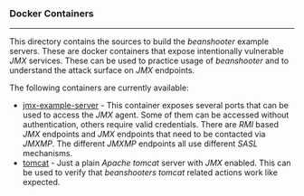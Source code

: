 ### Docker Containers

---

This directory contains the sources to build the *beanshooter* example servers. These are docker
containers that expose intentionally vulnerable *JMX* services. These can be used to practice usage
of *beanshooter* and to understand the attack surface on *JMX* endpoints.

The following containers are currently available:

* [jmx-example-server](./jmx-example-server) - This container exposes several ports that can be used to
  access the *JMX* agent. Some of them can be accessed without authentication, others require valid
  credentials. There are *RMI* based *JMX* endpoints and *JMX* endpoints that need to be contacted via
  *JMXMP*. The different *JMXMP* endpoints all use different *SASL* mechanisms.
* [tomcat](./tomcat) - Just a plain *Apache tomcat* server with *JMX* enabled. This can be used to verify
  that *beanshooters tomcat* related actions work like expected.
